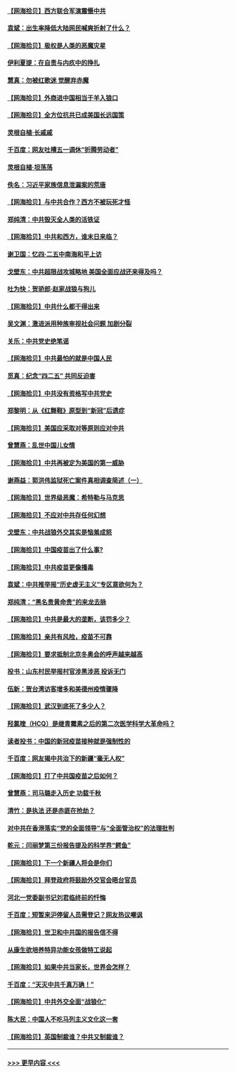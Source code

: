 #### [【网海拾贝】西方联合军演震慑中共](../pages/nsc993/n12913466.md?t=04292201) 
#### [袁斌：出生率降低大陆网民喊爽折射了什么？](../pages/nsc993/n12913365.md?t=04292201) 
#### [【网海拾贝】极权是人类的恶魔灾星](../pages/nsc993/n12910697.md?t=04292201) 
#### [伊利夏提：在自责与内疚中的挣扎](../pages/nsc993/n12910493.md?t=04292201) 
#### [慧真：勿被红歌迷 觉醒弃赤魔](../pages/nsc993/n12910485.md?t=04292201) 
#### [【网海拾贝】外商进中国相当于羊入狼口](../pages/nsc993/n12908274.md?t=04292201) 
#### [【网海拾贝】全方位抗共已成美国长远国策](../pages/nsc993/n12906878.md?t=04292201) 
#### [灵根自植‧长戚戚](../pages/nsc993/n12905585.md?t=04292201) 
#### [千百度：网友吐槽五一调休“折腾劳动者”](../pages/nsc993/n12905934.md?t=04292201) 
#### [灵根自植‧坦荡荡](../pages/nsc993/n12905562.md?t=04292201) 
#### [佚名：习近平家族信息泄漏案的荒唐](../pages/nsc993/n12904705.md?t=04292201) 
#### [【网海拾贝】与中共合作？西方不被玩死才怪](../pages/nsc993/n12903873.md?t=04292201) 
#### [郑纯清：中共毁灭全人类的活铁证](../pages/nsc993/n12903785.md?t=04292201) 
#### [【网海拾贝】中共和西方，谁末日来临？](../pages/nsc993/n12903482.md?t=04292201) 
#### [谢卫国：忆四‧二五中南海和平上访](../pages/nsc993/n12902192.md?t=04292201) 
#### [戈壁东：中共超限战攻城略地 美国全面应战还来得及吗？](../pages/nsc993/n12902297.md?t=04292201) 
#### [吐为快：贺骄郎‧赵家战狼与狗儿](../pages/nsc993/n12902280.md?t=04292201) 
#### [【网海拾贝】中共什么都干得出来](../pages/nsc993/n12897500.md?t=04292201) 
#### [吴文渊：激进派用种族审视社会问题 加剧分裂](../pages/nsc993/n12893881.md?t=04292201) 
#### [关乐：中共党史绝笔谣](../pages/nsc993/n12897270.md?t=04292201) 
#### [【网海拾贝】中共最怕的就是中国人民](../pages/nsc993/n12894705.md?t=04292201) 
#### [觅真：纪念“四二五” 共同反迫害](../pages/nsc993/n12894553.md?t=04292201) 
#### [【网海拾贝】中共没有资格写中共党史](../pages/nsc993/n12892231.md?t=04292201) 
#### [郑黎明：从《红舞鞋》原型到“新冠”后遗症](../pages/nsc993/n12890469.md?t=04292201) 
#### [【网海拾贝】美国应采取对等原则应对中共](../pages/nsc993/n12889176.md?t=04292201) 
#### [曾慧燕：乱世中国儿女情](../pages/nsc993/n12887931.md?t=04292201) 
#### [【网海拾贝】中共再被定为美国的第一威胁](../pages/nsc993/n12887580.md?t=04292201) 
#### [谢燕益：郭洪伟监狱死亡案件真相调查简述（一）](../pages/nsc993/n12885648.md?t=04292201) 
#### [【网海拾贝】世界级恶魔：希特勒与马克思](../pages/nsc993/n12884062.md?t=04292201) 
#### [【网海拾贝】不应对中共存任何幻想](../pages/nsc993/n12881460.md?t=04292201) 
#### [戈壁东：中共战狼外交其实是恼羞成怒](../pages/nsc993/n12880392.md?t=04292201) 
#### [【网海拾贝】中国疫苗出了什么事?](../pages/nsc993/n12879124.md?t=04292201) 
#### [【网海拾贝】中共疫苗更像播毒](../pages/nsc993/n12876631.md?t=04292201) 
#### [袁斌：中共推举报“历史虚无主义”专区意欲何为？](../pages/nsc993/n12876530.md?t=04292201) 
#### [郑纯清：“黑名贵黄命贵”的来龙去脉](../pages/nsc993/n12875589.md?t=04292201) 
#### [【网海拾贝】中共是最大的垄断，该罚多少？](../pages/nsc993/n12874006.md?t=04292201) 
#### [【网海拾贝】亲共有风险，疫苗不可靠](../pages/nsc993/n12872224.md?t=04292201) 
#### [【网海拾贝】要求抵制北京冬奥会的呼声越来越高](../pages/nsc993/n12868962.md?t=04292201) 
#### [投书：山东村民举报村官涉黑涉恶 投诉无门](../pages/nsc993/n12869726.md?t=04292201) 
#### [伍新：贺台湾访客增多和美德州疫情骤降](../pages/nsc993/n12865651.md?t=04292201) 
#### [【网海拾贝】武汉到底死了多少人？](../pages/nsc993/n12863707.md?t=04292201) 
#### [羟氯喹（HCQ）是继青霉素之后的第二次医学科学大革命吗？](../pages/nsc993/n12638564.md?t=04292201) 
#### [读者投书：中国的新冠疫苗接种就是强制性的](../pages/nsc993/n12859932.md?t=04292201) 
#### [千百度：网友揭中共治下的新疆“毫无人权”](../pages/nsc993/n12858385.md?t=04292201) 
#### [【网海拾贝】打了中共国疫苗之后如何？](../pages/nsc993/n12857866.md?t=04292201) 
#### [曾慧燕：司马璐走入历史 功载千秋](../pages/nsc993/n12856996.md?t=04292201) 
#### [清竹：是执法 还是赤匪在抢劫？](../pages/nsc993/n12856952.md?t=04292201) 
#### [对中共在香港落实“党的全面领导”与“全面管治权”的法理批判](../pages/nsc993/n12856929.md?t=04292201) 
#### [乾元：闫丽梦第三份报告提及的科学界“鳄鱼”](../pages/nsc993/n12855985.md?t=04292201) 
#### [【网海拾贝】下一个新疆人将会是你们](../pages/nsc993/n12855864.md?t=04292201) 
#### [【网海拾贝】拜登政府将鼓励外交官会晤台官员](../pages/nsc993/n12853615.md?t=04292201) 
#### [河北一党委副书记刘君临终前的忏悔](../pages/nsc993/n12849420.md?t=04292201) 
#### [千百度：短暂来沪停留人员需登记？网友热议嘲讽](../pages/nsc993/n12853497.md?t=04292201) 
#### [【网海拾贝】世卫和中共国的报告信不得](../pages/nsc993/n12850902.md?t=04292201) 
#### [从康生欲培养特异功能女孩做特工说起](../pages/nsc993/n12849289.md?t=04292201) 
#### [【网海拾贝】如果中共当家长，世界会怎样？](../pages/nsc993/n12848436.md?t=04292201) 
#### [千百度：“天灭中共千真万确！”](../pages/nsc993/n12845659.md?t=04292201) 
#### [【网海拾贝】中共外交全面“战狼化”](../pages/nsc993/n12845607.md?t=04292201) 
#### [陈大民：中国人不吃马列主义文化这一套](../pages/nsc993/n12842496.md?t=04292201) 
#### [【网海拾贝】英国制裁谁？中共又制裁谁？](../pages/nsc993/n12840909.md?t=04292201) 

----
#### [ >>> 更早内容 <<< ](../indexes/nsc993-earlier.md)
